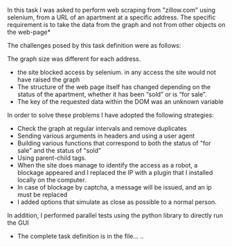 In this task I was asked to perform web scraping from "zillow.com" using selenium, from a URL of an apartment at a specific address.
The specific requirement is to take the data from the graph and not from other objects on the web-page*

The challenges posed by this task definition were as follows:

The graph size was different for each address.
* the site blocked access by selenium. in any access the site would not have raised the graph
* The structure of the web page itself has changed depending on the status of the apartment, whether it has been “sold” or is “for sale”.
* The key of the requested data within the DOM was an unknown variable

In order to solve these problems I have adopted the following strategies:
 * Check the graph at regular intervals and remove duplicates
* Sending various arguments in headers and using a user agent
* Building various functions that correspond to both the status of "for sale" and the status of "sold"
* Using parent-child tags.
* When the site does manage to identify the access as a robot, a blockage appeared and I replaced the IP with a plugin that I installed locally on the computer.
* In case of blockage by captcha, a message will be issued, and an ip must be replaced
* I added options that simulate as close as possible to a normal person.




In addition, I performed parallel tests using the python library to directly run the GUI



* The complete task definition is in the file… ..
